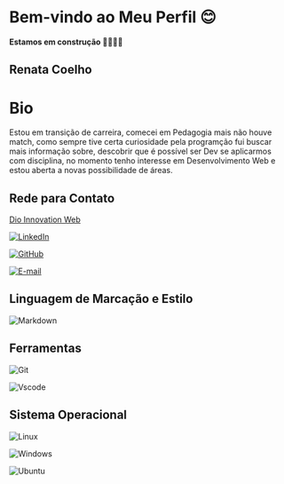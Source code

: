 # Bem-vindo ao Meu Perfil 😊
**Estamos em construção 🚧👷🏻‍♀️**
## Renata Coelho 

# Bio
Estou em transição de carreira, comecei em Pedagogia mais não houve match, como sempre tive certa curiosidade pela programção fui buscar mais informação sobre, descobrir que é possível ser Dev se aplicarmos com disciplina, no momento tenho interesse em Desenvolvimento Web e estou aberta a novas possibilidade de áreas.

## Rede para Contato
[Dio Innovation Web](https://web.dio.me/users/cristinarenata038)

[![LinkedIn](https://img.shields.io/badge/LinkedIn-0077B5?style=for-the-badge&logo=linkedin&logoColor=blue)](https://www.linkedin.com/in/renata-coelho/)

[![GitHub](https://img.shields.io/badge/GitHub-100000?style=for-the-badge&logo=github&logoColor=black)](https://github.com/Rehcoelho)

[![E-mail](https://img.shields.io/badge/-Email-000?style=for-the-badge&logo=microsoft-outlook&logoColor=007BFF)](mailto:cristinarenata038@gmail.com)


## Linguagem de Marcação e Estilo 
![Markdown](https://img.shields.io/badge/Markdown-000?style=for-the-badge&logo=markdown)

## Ferramentas 
![Git](https://img.shields.io/badge/GIT-E44C30?style=for-the-badge&logo=git&logoColor=white)

![Vscode](https://img.shields.io/badge/Vscode-007ACC?style=for-the-badge&logo=visual-studio-code&logoColor=white)

## Sistema Operacional 
![Linux](https://img.shields.io/badge/Linux-000?style=for-the-badge&logo=linux&logoColor=FCC624)

![Windows](https://img.shields.io/badge/Windows-000?style=for-the-badge&logo=windows&logoColor=2CA5E0)

![Ubuntu](https://img.shields.io/badge/Ubuntu-35495E?style=for-the-badge&logo=ubuntu&logoColor=2CA5E0)



